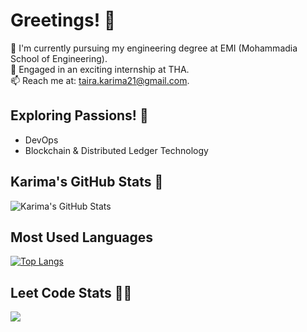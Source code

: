 # Greetings! 🍉

🔭 I'm currently pursuing my engineering degree at EMI (Mohammadia School of Engineering).<br>
🚀 Engaged in an exciting internship at THA.<br>
📫 Reach me at: taira.karima21@gmail.com.<br>


## Exploring Passions! 🌟
- DevOps
- Blockchain & Distributed Ledger Technology

## Karima's GitHub Stats 👾
![Karima's GitHub Stats](https://github-readme-stats.vercel.app/api?username=TKarima22&show_icons=true&theme=dracula)

## Most Used Languages 
[![Top Langs](https://github-readme-stats.vercel.app/api/top-langs/?username=TKarima22&layout=compact)](https://github.com/anuraghazra/github-readme-stats)

## Leet Code Stats 👩‍💻 
![](https://leetcard.jacoblin.cool/TKarima22?ext=heatmap)
